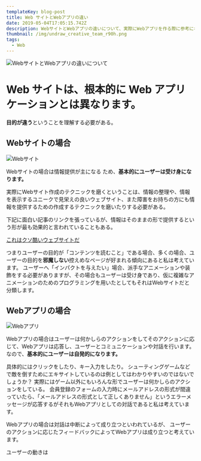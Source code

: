 ```yaml
---
templateKey: blog-post
title: Web サイトとWebアプリの違い
date: 2019-05-04T17:05:15.742Z
description: WebサイトとWebアプリの違いについて、実際にWebアプリを作る際に参考になればと思い、自分なりに違いをまとめてみました。
thumbnail: /img/undraw_creative_team_r90h.png
tags:
  - Web
---
```

![WebサイトとWebアプリの違いについて](/img/undraw_creative_team_r90h.png "WebサイトとWebアプリの違いについて")

# Web サイトは、根本的に Web アプリケーションとは異なります。

**目的が違う**ということを理解する必要がある。

## Webサイトの場合

![Webサイト](/img/undraw_mobile_app_0irr.png "Webサイト")

Webサイトの場合は情報提供が主になる
ため、**基本的にユーザーは受け身になります。**

実際にWebサイト作成のテクニックを磨くということは、情報の整理や、情報を表示するユニークで見栄えの良いウェブサイト、また障害をお持ちの方にも情報を提供するための作成するテクニックを磨いたりする必要がある。

下記に面白い記事のリンクを張っているが、情報はそのままの形で提供するという形が最も効果的と言われていることもある。

[これはクソ酷いウェブサイトだ
](http://toshimaru.net/motherfuckingwebsite/) 

つまりユーザーの目的が「コンテンツを読むこと」である場合、多くの場合、ユーザーの目的を**邪魔しない**控えめなページが好まれる傾向にあると私は考えています。
ユーザーへ「インパクトを与えたい」場合、派手なアニメーションや装飾をする必要がありますが、その場合もユーザーは受け身であり、仮に複雑なアニメーションのためのプログラミングを用いたとしてもそれはWebサイトだと分類します。

## Webアプリの場合

![Webアプリ](/img/undraw_post_online_dkuk.png "Webアプリ")

Webアプリの場合はユーザーは何かしらのアクションをしてそのアクションに応じて、Webアプリは応答し、ユーザーとコミュニケーションや対話を行います。なので、**基本的にユーザーは自発的になります。**

具体的にはクリックをしたり、キー入力をしたり。
シューティングゲームなどで敵を倒すためにエキサイトしているのは例としてはわかりやすいのではないでしょうか？
実際にはゲーム以外にもいろんな形でユーザーは何かしらのアクションをしている。
会員登録のフォームの入力時にメールアドレスの形式が間違っていたら、「メールアドレスの形式として正しくありません」というエラーメッセージが応答するがそれもWebアプリとしての対話であると私は考えています。

Webアプリの場合は対話は中断によって成り立つといわれているが、
ユーザーのアクションに応じたフィードバックによってWebアプリは成り立つと考えています。

ユーザーの動きは
